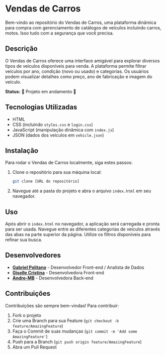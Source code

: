 # Vendas de Carros 

Bem-vindo ao repositório do Vendas de Carros, uma plataforma dinâmica para compra com gerenciamento de catálogos de veículos incluindo carros, motos. Isso tudo com a segurança que você precisa.
 
## Descrição

O Vendas de Carros oferece uma interface amigável para explorar diversos tipos de veículos disponíveis para venda. A plataforma permite filtrar veículos por ano, condição (novo ou usado) e categorias. Os usuários podem visualizar detalhes como preço, ano de fabricação e imagem do veículo.

**Status:** 🚧 Projeto em andamento 🚧

## Tecnologias Utilizadas

- HTML
- CSS (incluindo `styles.css` e `login.css`)
- JavaScript (manipulação dinâmica com `index.js`)
- JSON (dados dos veículos em `vehicle.json`)

## Instalação

Para rodar o Vendas de Carros localmente, siga estes passos:

1. Clone o repositório para sua máquina local:
   ```bash
   git clone [URL do repositório]
   ```
2. Navegue até a pasta do projeto e abra o arquivo `index.html` em seu navegador.

## Uso

Após abrir o `index.html` no navegador, a aplicação será carregada e pronta para ser usada. Navegue entre as diferentes categorias de veículos através das abas na parte superior da página. Utilize os filtros disponíveis para refinar sua busca.

## Desenvolvedores

- [**Gabriel Politano**](https://github.com/gabrielcpolitano) - Desenvolvedor Front-end / Analista de Dados
- [**Giselle Cristina**](https://github.com/Giselle2023) - Desenvolvedora Front-end
- [**Andre-MB**](https://github.com/Andre-MB) - Desenvolvedora Back-end

## Contribuições

Contribuições são sempre bem-vindas! Para contribuir:

1. Fork o projeto
2. Crie uma Branch para sua Feature (`git checkout -b feature/AmazingFeature`)
3. Faça o Commit de suas mudanças (`git commit -m 'Add some AmazingFeature'`)
4. Push para a Branch (`git push origin feature/AmazingFeature`)
5. Abra um Pull Request
